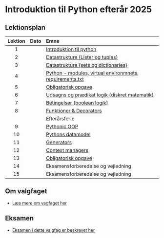 # Introduktion til Python efterår 2025    

## Lektionsplan

| Lektion |    Dato    |       Emne                            |
|:-----:|:---------:|:----------------------------------------------------------|
|    1    |            | [Introduktion til python](materialer/introduktion/introduktion.md)                |
|    2    |            | [Datastrukture (Lister og tuples)](materialer/datastrukturer1/datastrukture1.md)                 |
|    3    |            | [Datastrukture \{sets og dictionaries\}](materialer/datastrukturer2/datastrukture2.md)                 |
|    4    |            | [Python - modules, virtual environmnets, requirements.txt](materialer/moduler/moduler.md)     |
|    5    |            | [Obligatorisk opgave](lessons/obligatorisk_1.md)|
|    6    |            | [Udsagns og prædikat logik (diskret matematik)](lessons/ses4.md)|
|    7    |            | [Betingelser (boolean logik)](lessons/boolean.md)|
|    8    |            | [Funktioner & Decorators](lessons/ses6.md)|
|         |            | Efterårsferie |
|    9    |            | [Pythonic OOP](lessons/ses7.md)           |
|   10    |            | [Pythons datamodel](lessons/ses8.md)|
|   11    |            | [Generators](lessons/ses9.md)|
|   12    |            | [Context managers](lessons/ses10.md) |
|   13    |            | [Obligatorisk opgave](lessons/ses11.md) |
|   14    |            | Eksamensforberedelse og vejledning |
|   15    |            | Eksamensforberedelse og vejledning |

## Om valgfaget
* [Læs mere om vagfaget her](materialer/formalia/about_this_elective.md)

## Eksamen
* [Eksamen i dette valgfag er beskrevet her](materialer/formalia/exam.md)
